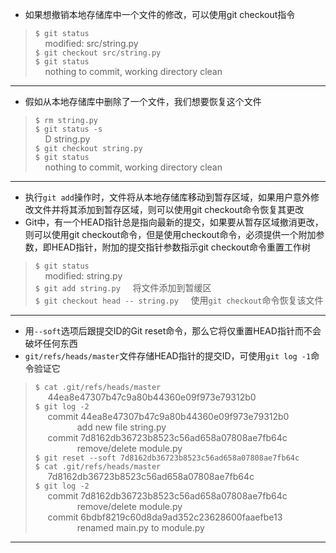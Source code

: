 + 如果想撤销本地存储库中一个文件的修改，可以使用git checkout指令
> `$ git status`    
> $~~~~$modified:   src/string.py     
> `$ git checkout src/string.py`  
> `$ git status`  
> $~~~~$nothing to commit, working directory clean
---
+ 假如从本地存储库中删除了一个文件，我们想要恢复这个文件
> `$ rm string.py`    
> `$ git status -s`   
> $~~~~$D string.py   
> `$ git checkout string.py`  
> `$ git status`  
> $~~~~$nothing to commit, working directory clean
---
+ 执行`git add`操作时，文件将从本地存储库移动到暂存区域，如果用户意外修改文件并将其添加到暂存区域，则可以使用git checkout命令恢复其更改
+ Git中，有一个HEAD指针总是指向最新的提交，如果要从暂存区域撤消更改，则可以使用git checkout命令，但是使用checkout命令，必须提供一个附加参数，即HEAD指针，附加的提交指针参数指示git checkout命令重置工作树
> `$ git status`  
> $~~~~$modified:   string.py  
> `$ git add string.py`  $~~~~$将文件添加到暂缓区  
> `$ git checkout head -- string.py`  $~~~~$使用`git checkout`命令恢复该文件
---
+ 用`--soft`选项后跟提交ID的Git reset命令，那么它将仅重置HEAD指针而不会破坏任何东西
+ `git/refs/heads/master`文件存储HEAD指针的提交ID，可使用`git log -1`命令验证它
> `$ cat .git/refs/heads/master`  
> $~~~~$ 44ea8e47307b47c9a80b44360e09f973e79312b0  
> `$ git log -2`  
> $~~~~$ commit 44ea8e47307b47c9a80b44360e09f973e79312b0  
> $~~~~~~~~~~~~~~~~$ add new file string.py  
> $~~~~$ commit 7d8162db36723b8523c56ad658a07808ae7fb64c  
> $~~~~~~~~~~~~~~~~$ remove/delete module.py  
> `$ git reset --soft 7d8162db36723b8523c56ad658a07808ae7fb64c`  
> `$ cat .git/refs/heads/master`  
> $~~~~$ 7d8162db36723b8523c56ad658a07808ae7fb64c  
> `$ git log -2`  
> $~~~~$ commit 7d8162db36723b8523c56ad658a07808ae7fb64c  
> $~~~~~~~~~~~~~~~~$ remove/delete module.py  
> $~~~~$ commit 6bdbf8219c60d8da9ad352c23628600faaefbe13  
> $~~~~~~~~~~~~~~~~$ renamed main.py to module.py
---
